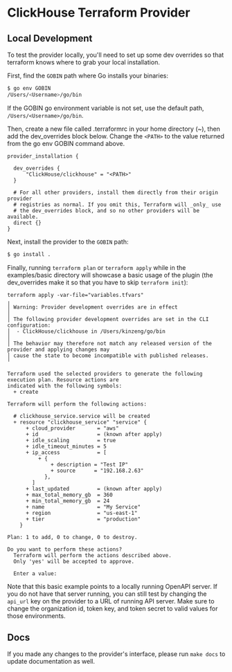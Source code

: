 # ClickHouse Terraform Provider

## Local Development

To test the provider locally, you'll need to set up some dev overrides so that terraform knows where to grab your local installation.

First, find the `GOBIN` path where Go installs your binaries:

```sh
$ go env GOBIN
/Users/<Username>/go/bin
```

If the GOBIN go environment variable is not set, use the default path, `/Users/<Username>/go/bin`.

Then, create a new file called .terraformrc in your home directory (~), then add the dev_overrides block below. Change the `<PATH>` to the value returned from the go env GOBIN command above.

```t
provider_installation {

  dev_overrides {
      "ClickHouse/clickhouse" = "<PATH>"
  }

  # For all other providers, install them directly from their origin provider
  # registries as normal. If you omit this, Terraform will _only_ use
  # the dev_overrides block, and so no other providers will be available.
  direct {}
}
```

Next, install the provider to the `GOBIN` path:

```sh
$ go install .
```

Finally, running `terraform plan` or `terraform apply` while in the examples/basic directory will showcase a basic usage of the plugin (the dev_overrides make it so that you have to skip `terraform init`):

```
terraform apply -var-file="variables.tfvars"
╷
│ Warning: Provider development overrides are in effect
│
│ The following provider development overrides are set in the CLI configuration:
│  - ClickHouse/clickhouse in /Users/kinzeng/go/bin
│
│ The behavior may therefore not match any released version of the provider and applying changes may
│ cause the state to become incompatible with published releases.
╵

Terraform used the selected providers to generate the following execution plan. Resource actions are
indicated with the following symbols:
  + create

Terraform will perform the following actions:

  # clickhouse_service.service will be created
  + resource "clickhouse_service" "service" {
      + cloud_provider       = "aws"
      + id                   = (known after apply)
      + idle_scaling         = true
      + idle_timeout_minutes = 5
      + ip_access            = [
          + {
              + description = "Test IP"
              + source      = "192.168.2.63"
            },
        ]
      + last_updated         = (known after apply)
      + max_total_memory_gb  = 360
      + min_total_memory_gb  = 24
      + name                 = "My Service"
      + region               = "us-east-1"
      + tier                 = "production"
    }

Plan: 1 to add, 0 to change, 0 to destroy.

Do you want to perform these actions?
  Terraform will perform the actions described above.
  Only 'yes' will be accepted to approve.

  Enter a value:
```

Note that this basic example points to a locally running OpenAPI server.
If you do not have that server running, you can still test by changing the `api_url` key on the provider to a URL of running API server.
Make sure to change the organization id, token key, and token secret to valid values for those environments.

## Docs

If you made any changes to the provider's interface, please run `make docs` to update documentation as well.
